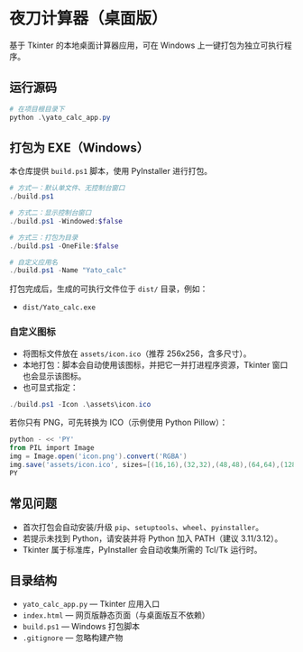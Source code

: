 # 夜刀计算器（桌面版）

基于 Tkinter 的本地桌面计算器应用，可在 Windows 上一键打包为独立可执行程序。

## 运行源码

```powershell
# 在项目根目录下
python .\yato_calc_app.py
```

## 打包为 EXE（Windows）

本仓库提供 `build.ps1` 脚本，使用 PyInstaller 进行打包。

```powershell
# 方式一：默认单文件、无控制台窗口
./build.ps1

# 方式二：显示控制台窗口
./build.ps1 -Windowed:$false

# 方式三：打包为目录
./build.ps1 -OneFile:$false

# 自定义应用名
./build.ps1 -Name "Yato_calc"
```

打包完成后，生成的可执行文件位于 `dist/` 目录，例如：

- `dist/Yato_calc.exe`

### 自定义图标

- 将图标文件放在 `assets/icon.ico`（推荐 256x256，含多尺寸）。
- 本地打包：脚本会自动使用该图标，并把它一并打进程序资源，Tkinter 窗口也会显示该图标。
- 也可显式指定：

```powershell
./build.ps1 -Icon .\assets\icon.ico
```

若你只有 PNG，可先转换为 ICO（示例使用 Python Pillow）：

```powershell
python - << 'PY'
from PIL import Image
img = Image.open('icon.png').convert('RGBA')
img.save('assets/icon.ico', sizes=[(16,16),(32,32),(48,48),(64,64),(128,128),(256,256)])
PY
```

## 常见问题

- 首次打包会自动安装/升级 `pip`、`setuptools`、`wheel`、`pyinstaller`。
- 若提示未找到 Python，请安装并将 Python 加入 PATH（建议 3.11/3.12）。
- Tkinter 属于标准库，PyInstaller 会自动收集所需的 Tcl/Tk 运行时。

## 目录结构

- `yato_calc_app.py` — Tkinter 应用入口
- `index.html` — 网页版静态页面（与桌面版互不依赖）
- `build.ps1` — Windows 打包脚本
- `.gitignore` — 忽略构建产物
